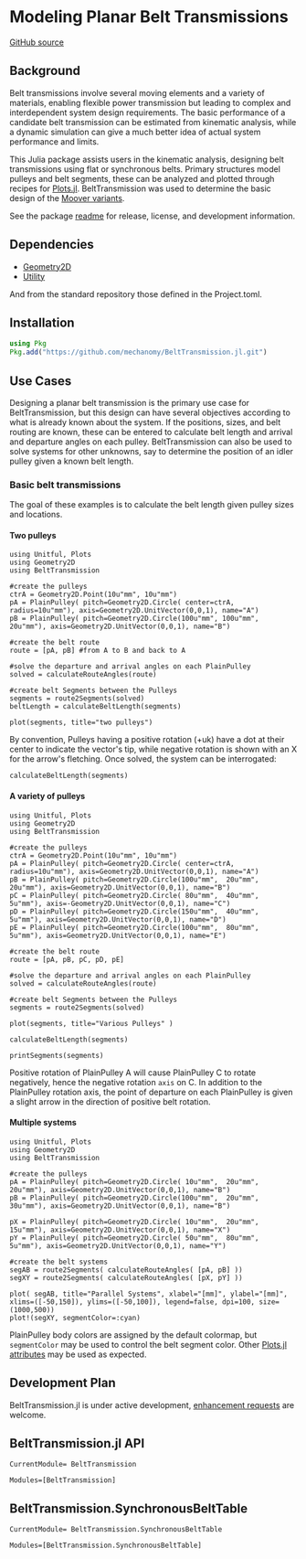 # Modeling Planar Belt Transmissions

[GitHub source](https://github.com/mechanomy/BeltTransmission.jl)

## Background
Belt transmissions involve several moving elements and a variety of materials, enabling flexible power transmission but leading to complex and interdependent system design requirements.
The basic performance of a candidate belt transmission can be estimated from kinematic analysis, while a dynamic simulation can give a much better idea of actual system performance and limits.

This Julia package assists users in the kinematic analysis, designing belt transmissions using flat or synchronous belts.
Primary structures model pulleys and belt segments, these can be analyzed and plotted through recipes for [Plots.jl](https://docs.juliaplots.org/stable/).
BeltTransmission was used to determine the basic design of the [Moover variants](https://mechanomy.com/projects/moover).

See the package [readme](https://github.com/mechanomy/BeltTransmission.jl) for release, license, and development information.

## Dependencies

* [Geometry2D](https://github.com/mechanomy/Geometry2D.jl)
* [Utility](https://github.com/mechanomy/Utility.jl)

And from the standard repository those defined in the Project.toml.

## Installation
```julia
using Pkg
Pkg.add("https://github.com/mechanomy/BeltTransmission.jl.git")
```

## Use Cases
Designing a planar belt transmission is the primary use case for BeltTransmission, but this design can have several objectives according to what is already known about the system.
If the positions, sizes, and belt routing are known, these can be entered to calculate belt length and arrival and departure angles on each pulley.
BeltTransmission can also be used to solve systems for other unknowns, say to determine the position of an idler pulley given a known belt length.

### Basic belt transmissions
The goal of these examples is to calculate the belt length given pulley sizes and locations.

#### Two pulleys
```@example twopulleys; continued=false
using Unitful, Plots
using Geometry2D 
using BeltTransmission

#create the pulleys
ctrA = Geometry2D.Point(10u"mm", 10u"mm")
pA = PlainPulley( pitch=Geometry2D.Circle( center=ctrA, radius=10u"mm"), axis=Geometry2D.UnitVector(0,0,1), name="A")
pB = PlainPulley( pitch=Geometry2D.Circle(100u"mm", 100u"mm", 20u"mm"), axis=Geometry2D.UnitVector(0,0,1), name="B")

#create the belt route
route = [pA, pB] #from A to B and back to A

#solve the departure and arrival angles on each PlainPulley
solved = calculateRouteAngles(route)

#create belt Segments between the Pulleys
segments = route2Segments(solved)
beltLength = calculateBeltLength(segments)

plot(segments, title="two pulleys")
```

By convention, Pulleys having a positive rotation (+uk) have a dot at their center to indicate the vector's tip, while negative rotation is shown with an X for the arrow's fletching.
Once solved, the system can be interrogated:

```@example twopulleys
calculateBeltLength(segments)
```

#### A variety of pulleys
```@example variety;
using Unitful, Plots
using Geometry2D 
using BeltTransmission

#create the pulleys
ctrA = Geometry2D.Point(10u"mm", 10u"mm")
pA = PlainPulley( pitch=Geometry2D.Circle( center=ctrA, radius=10u"mm"), axis=Geometry2D.UnitVector(0,0,1), name="A")
pB = PlainPulley( pitch=Geometry2D.Circle(100u"mm",  20u"mm", 20u"mm"), axis=Geometry2D.UnitVector(0,0,1), name="B")
pC = PlainPulley( pitch=Geometry2D.Circle( 80u"mm",  40u"mm",  5u"mm"), axis=-Geometry2D.UnitVector(0,0,1), name="C")
pD = PlainPulley( pitch=Geometry2D.Circle(150u"mm",  40u"mm",  5u"mm"), axis=Geometry2D.UnitVector(0,0,1), name="D")
pE = PlainPulley( pitch=Geometry2D.Circle(100u"mm",  80u"mm",  5u"mm"), axis=Geometry2D.UnitVector(0,0,1), name="E")

#create the belt route
route = [pA, pB, pC, pD, pE]

#solve the departure and arrival angles on each PlainPulley
solved = calculateRouteAngles(route)

#create belt Segments between the Pulleys
segments = route2Segments(solved)

plot(segments, title="Various Pulleys" )
```

```@repl variety;
calculateBeltLength(segments)
```
```@repl variety;
printSegments(segments)
```
Positive rotation of PlainPulley A will cause PlainPulley C to rotate negatively, hence the negative rotation `axis` on C.
In addition to the PlainPulley rotation axis, the point of departure on each PlainPulley is given a slight arrow in the direction of positive belt rotation.

#### Multiple systems
```@example
using Unitful, Plots
using Geometry2D 
using BeltTransmission

#create the pulleys
pA = PlainPulley( pitch=Geometry2D.Circle( 10u"mm",  20u"mm", 20u"mm"), axis=Geometry2D.UnitVector(0,0,1), name="B")
pB = PlainPulley( pitch=Geometry2D.Circle(100u"mm",  20u"mm", 30u"mm"), axis=Geometry2D.UnitVector(0,0,1), name="B")

pX = PlainPulley( pitch=Geometry2D.Circle( 10u"mm",  20u"mm", 15u"mm"), axis=Geometry2D.UnitVector(0,0,1), name="X")
pY = PlainPulley( pitch=Geometry2D.Circle( 50u"mm",  80u"mm",  5u"mm"), axis=Geometry2D.UnitVector(0,0,1), name="Y")

#create the belt systems 
segAB = route2Segments( calculateRouteAngles( [pA, pB] ))
segXY = route2Segments( calculateRouteAngles( [pX, pY] ))

plot( segAB, title="Parallel Systems", xlabel="[mm]", ylabel="[mm]", xlims=([-50,150]), ylims=([-50,100]), legend=false, dpi=100, size=(1000,500)) 
plot!(segXY, segmentColor=:cyan)
```

PlainPulley body colors are assigned by the default colormap, but `segmentColor` may be used to control the belt segment color.
Other [Plots.jl attributes](https://docs.juliaplots.org/latest/generated/attributes_plot/) may be used as expected.


## Development Plan
BeltTransmission.jl is under active development, [enhancement requests](https://github.com/mechanomy/BeltTransmission.jl/issues/new/choose) are welcome.

## BeltTransmission.jl API
```@meta
CurrentModule= BeltTransmission
```

```@autodocs
Modules=[BeltTransmission]
```

## BeltTransmission.SynchronousBeltTable
```@meta
CurrentModule= BeltTransmission.SynchronousBeltTable
```

```@autodocs
Modules=[BeltTransmission.SynchronousBeltTable]
```